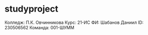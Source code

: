 # studyproject
Колледж: П.К. Овчинникова
Курс: 21-ИС
ФИ: Шабанов Даниил
ID: 230506562
Команда: 001-ШУММ